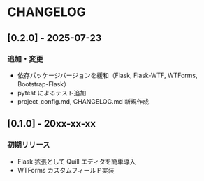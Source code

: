 # CHANGELOG

## [0.2.0] - 2025-07-23

### 追加・変更

- 依存パッケージバージョンを緩和（Flask, Flask-WTF, WTForms, Bootstrap-Flask）
- pytest によるテスト追加
- project_config.md, CHANGELOG.md 新規作成

## [0.1.0] - 20xx-xx-xx

### 初期リリース

- Flask 拡張として Quill エディタを簡単導入
- WTForms カスタムフィールド実装
